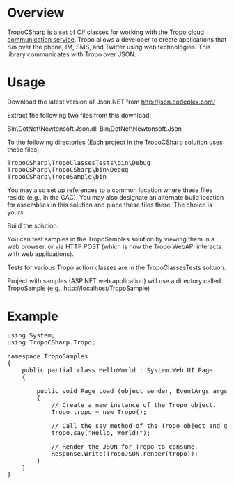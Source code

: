 Overview
========

TropoCSharp is a set of C# classes for working with the [Tropo cloud communication service](http://tropo.com/). Tropo allows a developer to create applications that run over the phone, IM, SMS, and Twitter using web technologies. This library communicates with Tropo over JSON.

Usage
=====

Download the latest version of Json.NET from http://json.codeplex.com/

Extract the following two files from this download:

Bin\DotNet\Newtonsoft.Json.dll
Bin\DotNet\Newtonsoft.Json

To the following directories (Each project in the TropoCSharp solution uses these files):
<pre>
TropoCSharp\TropoClassesTests\bin\Debug
TropoCSharp\TropoCSharp\bin\Debug
TropoCSharp\TropoSample\bin
</pre>
You may also set up references to a common location where these files reside (e.g., in the GAC). You may also designate an alternate build location for assemblies in this solution and place these files there.  The choice is yours.

Build the solution.

You can test samples in the TropoSamples solution by viewing them in a web browser, or via HTTP POST (which is how the Tropo WebAPI interacts with web applications).

Tests for various Tropo action classes are in the TropoClassesTests soltuon.

Project with samples (ASP.NET web application) will use a directory called TropoSample (e.g., http://localhost/TropoSample)

Example
=======

<pre>
using System;
using TropoCSharp.Tropo;

namespace TropoSamples
{
	public partial class HelloWorld : System.Web.UI.Page
	{
		
		public void Page_Load (object sender, EventArgs args)
		{
            // Create a new instance of the Tropo object.
            Tropo tropo = new Tropo();

            // Call the say method of the Tropo object and give it a prompt to say.
            tropo.say("Hello, World!");

            // Render the JSON for Tropo to consume.
            Response.Write(TropoJSON.render(tropo));
		}
	}
}
</pre>
